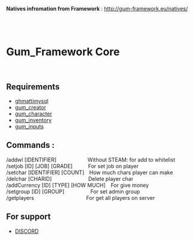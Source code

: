 <b>Natives infromation from Framework</b> : http://gum-framework.eu/natives/
</br></br></br></br> 



# Gum_Framework Core</br></br> 

## Requirements
- [ghmattimysql](https://github.com/Gum-Core/ghmattimysql) 
- [gum_creator](https://github.com/Gum-Core/gum_creator) 
- [gum_character](https://github.com/Gum-Core/gum_character) 
- [gum_inventory](https://github.com/Gum-Core/gum_inventory) 
- [gum_inputs](https://github.com/Gum-Core/gum_inputs) 


<h2>Commands :</h2>
/addwl [IDENTIFIER]&emsp;&emsp;&emsp;&emsp;&emsp;&emsp;Without STEAM: for add to whitelist</br>
/setjob [ID] [JOB] [GRADE]&emsp;&emsp;&emsp;For set job on player</br>
/setchar [IDENTIFIER] [COUNT]&emsp;How much chars player can make</br>
/delchar [CHARID]&emsp;&emsp;&emsp;&emsp;&emsp;&emsp;&emsp;Delete player char</br>
/addCurrency [ID] [TYPE] [HOW MUCH]&emsp;For give money</br>
/setgroup [ID] [GROUP]&emsp;&emsp;&emsp;&emsp;&emsp;For set admin group</br>
/getplayers&emsp;&emsp;&emsp;&emsp;&emsp;&emsp;&emsp;&emsp;&emsp;&emsp;For get all players on server</br>

## For support 
- [DISCORD](https://discord.gg/sUgfFdCVw2)


